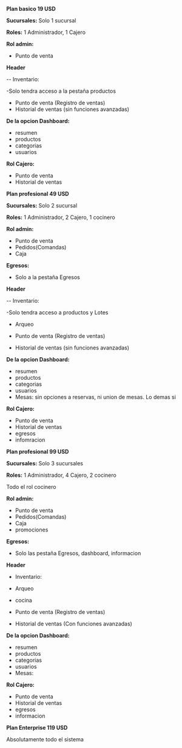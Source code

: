 **Plan basico 19 USD**

**Sucursales:** Solo 1 sucursal

**Roles:** 1 Administrador, 1 Cajero

**Rol admin:**

- Punto de venta

**Header**

-- Inventario:

-Solo tendra acceso a la pestaña productos
            

- Punto de venta (Registro de ventas)
- Historial de ventas (sin funciones avanzadas)

**De la opcion Dashboard:**

- resumen
- productos
- categorias
- usuarios

**Rol Cajero:**

- Punto de venta
- Historial de ventas




**Plan profesional 49 USD**

**Sucursales:** Solo 2 sucursal

**Roles:** 1 Administrador, 2 Cajero, 1 cocinero

**Rol admin:**

- Punto de venta
- Pedidos(Comandas)
- Caja

**Egresos:**

- Solo a la pestaña Egresos

**Header**

-- Inventario:

-Solo tendra acceso a productos y Lotes

- Arqueo

            

- Punto de venta (Registro de ventas)
- Historial de ventas (sin funciones avanzadas)

**De la opcion Dashboard:**

- resumen
- productos
- categorias
- usuarios
- Mesas:
sin opciones a reservas, ni union de mesas. Lo demas si



**Rol Cajero:**

- Punto de venta
- Historial de ventas
- egresos
- infomracion

**Plan profesional 99 USD**

**Sucursales:** Solo 3 sucursales

**Roles:** 1 Administrador, 4 Cajero, 2 cocinero 

Todo el rol cocinero

**Rol admin:**

- Punto de venta
- Pedidos(Comandas)
- Caja
- promociones


**Egresos:**

- Solo las pestaña Egresos, dashboard, informacion



**Header**

- Inventario:
- Arqueo
- cocina



            

- Punto de venta (Registro de ventas)
- Historial de ventas (Con funciones avanzadas)

**De la opcion Dashboard:**

- resumen
- productos
- categorias
- usuarios
- Mesas:




**Rol Cajero:**

- Punto de venta
- Historial de ventas
- egresos
- informacion


**Plan Enterprise 119 USD**

Absolutamente todo el sistema
